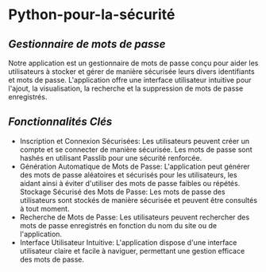 # Python-pour-la-sécurité


## _Gestionnaire de mots de passe_


Notre application est un gestionnaire de mots de passe conçu pour aider les utilisateurs à stocker et gérer de manière sécurisée leurs divers identifiants et mots de passe. L'application offre une interface utilisateur intuitive pour l'ajout, la visualisation, la recherche et la suppression de mots de passe enregistrés.

 ## _Fonctionnalités Clés_

- Inscription et Connexion Sécurisées: Les utilisateurs peuvent créer un compte et se connecter de manière sécurisée. Les mots de passe sont hashés en utilisant Passlib pour une sécurité renforcée.
- Génération Automatique de Mots de Passe: L'application peut générer des mots de passe aléatoires et sécurisés pour les utilisateurs, les aidant ainsi à éviter d'utiliser des mots de passe faibles ou répétés.
Stockage Sécurisé des Mots de Passe: Les mots de passe des utilisateurs sont stockés de manière sécurisée et peuvent être consultés à tout moment.
- Recherche de Mots de Passe: Les utilisateurs peuvent rechercher des mots de passe enregistrés en fonction du nom du site ou de l'application.
- Interface Utilisateur Intuitive: L'application dispose d'une interface utilisateur claire et facile à naviguer, permettant une gestion efficace des mots de passe.
